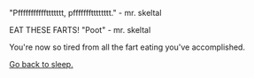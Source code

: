 "Pfffffffffffttttttt, pffffffftttttttt." - mr. skeltal

EAT THESE FARTS!
"Poot" - mr. skeltal

You're now so tired from all the fart eating you've accomplished.

[Go back to sleep.](../sleep/marshmallow.md)
